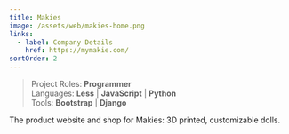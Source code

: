 ```yaml
---
title: Makies
image: /assets/web/makies-home.png
links:
  - label: Company Details
    href: https://mymakie.com/
sortOrder: 2
---
```


> Project Roles: **Programmer**\
> Languages: **Less** | **JavaScript** | **Python**\
> Tools: **Bootstrap** | **Django**

The product website and shop for Makies: 3D printed, customizable dolls.
